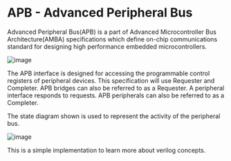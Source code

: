 # APB - Advanced Peripheral Bus
Advanced Peripheral Bus(APB) is a part of Advanced Microcontroller Bus Architecture(AMBA) specifications which define on-chip communications standard for designing high performance embedded microcontrollers.

![image](https://user-images.githubusercontent.com/75573305/148640280-5242fa59-af79-4c71-9f71-fcf842fa158e.png)

The APB interface is designed for accessing the programmable control registers of peripheral devices. This specification will use Requester and Completer. APB bridges can also be referred to as a Requester. A peripheral interface responds to requests. APB peripherals can also be referred to as a Completer.

The state diagram shown is used to represent the activity of the peripheral bus.

![image](https://user-images.githubusercontent.com/75573305/148640359-cd19fe4e-9d61-4045-ab6e-538a7e96109b.png)

This is a simple implementation to learn more about verilog concepts.
